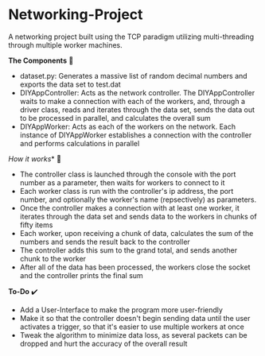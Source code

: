 # Networking-Project
A networking project built using the TCP paradigm utilizing multi-threading through multiple worker machines.

**The Components** 🧩️
 - dataset.py: Generates a massive list of random decimal numbers and exports the data set to test.dat
 - DIYAppController: Acts as the network controller. The DIYAppController waits to make a connection with each of the workers, and, through a driver class,
 reads and iterates through the data set, sends the data out to be processed in parallel, and calculates the overall sum
 - DIYAppWorker: Acts as each of the workers on the network. Each instance of DIYAppWorker establishes a connection with the controller and performs calculations in parallel 
  

*How it works** 🔧
 - The controller class is launched through the console with the port number as a parameter, then waits for workers to connect to it
 - Each worker class is run with the controller's ip address, the port number, and optionally the worker's name (repsectively) as parameters.
 - Once the controller makes a connection with at least one worker, it iterates through the data set and sends data to the workers in chunks of fifty items
 - Each worker, upon receiving a chunk of data, calculates the sum of the numbers and sends the result back to the controller
 - The controller adds this sum to the grand total, and sends another chunk to the worker
 - After all of the data has been processed, the workers close the socket and the controller prints the final sum
 
**To-Do** ✔️
 - Add a User-Interface to make the program more user-friendly
 - Make it so that the controller doesn't begin sending data until the user activates a trigger, so that it's easier to use multiple workers at once
 - Tweak the algorithm to minimize data loss, as several packets can be dropped and hurt the accuracy of the overall result
